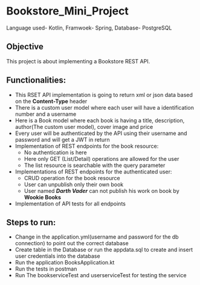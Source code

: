 # Bookstore_Mini_Project
 Language used- Kotlin, Framwoek- Spring, Database- PostgreSQL
 
## Objective
 This project is about implementing a Bookstore REST API.
## Functionalities:
 * This RSET API implementation is going to return xml or json data based on the **Content-Type** header
 * There is a custom user model where each user will have a identification number and a username
 * Here is a Book model where each book is having a title, description, author(The custom user model), cover image and price
 * Every user will be authenticated by the API using their username and password and will get a JWT in return
 * Implementation of REST endpoints for the book resource:
   - No authentication is here
   - Here only GET (List/Detail) operations are allowed for the user
   - The list resource is searchable with the query parameter
 * Implementations of REST endpoints for the authenticated user: 
   - CRUD operation for the book resource
   - User can unpublish only their own book
   - User named **_Darth Vader_** can not publish his work on book by **Wookie Books**
 * Implementation of API tests for all endpoints
 
 ## Steps to run:
 * Change in the application.yml(username and password for the db connection) to point out the correct database
 * Create table in the Database or run the appdata.sql to create and insert user credentials into the database
 * Run the application BooksApplication.kt
 * Run the tests in postman
 * Run The bookserviceTest and userserviceTest for testing the service
